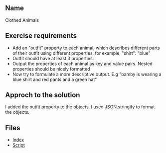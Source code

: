 ## Name 
Clothed Animals
## Exercise requirements
* Add an "outfit" property to each animal, which describes different parts of their outfit using
different properties, for example, "shirt": "blue"
* Outfit should have at least 3 properties.
* Output the properties of each animal as key and value pairs. Nested properties should be nicely
formatted
* Now try to formulate a more descriptive output. E.g "bamby is wearing a blue shirt and red pants
and a green hat"
## Approch to the solution
I added the outfit property to the objects.
I used JSON.stringify to format the objects.
## Files
* [Index](index.html) 
* [Script](script/main.js) 